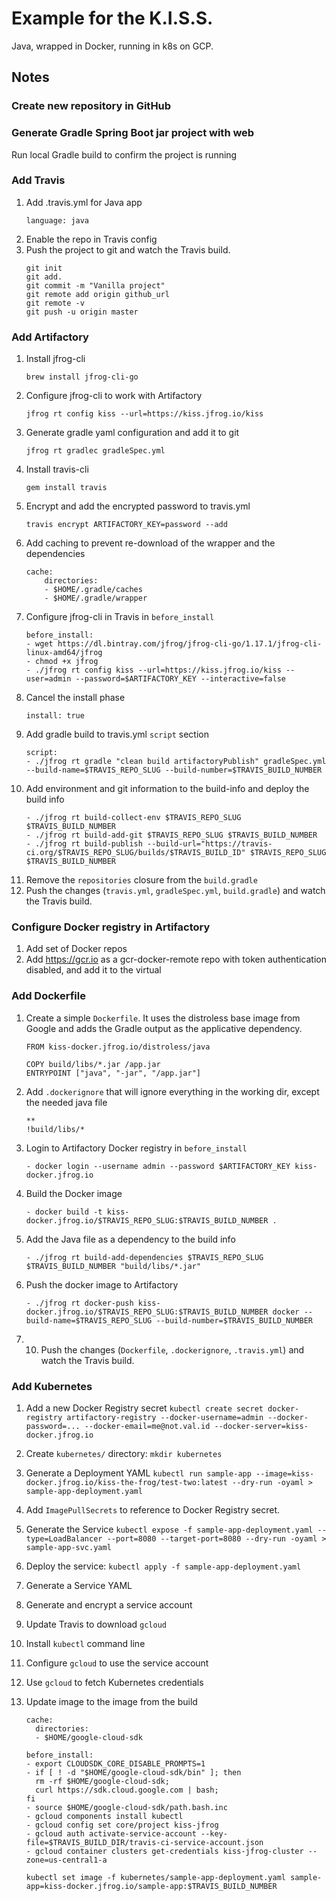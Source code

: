 # Example for the K.I.S.S.

Java, wrapped in Docker, running in k8s on GCP.

## Notes

### Create new repository in GitHub

### Generate Gradle Spring Boot jar project with web
Run local Gradle build to confirm the project is running


### Add Travis
1. Add .travis.yml for Java app 
    ```
    language: java
    ```
1. Enable the repo in Travis config
1. Push the project to git and watch the Travis build.
    ```
    git init
    git add.
    git commit -m "Vanilla project"
    git remote add origin github_url
    git remote -v
    git push -u origin master
    ```
    
### Add Artifactory
1. Install jfrog-cli
    ```
    brew install jfrog-cli-go
    ```
2. Configure jfrog-cli to work with Artifactory
    ```
    jfrog rt config kiss --url=https://kiss.jfrog.io/kiss
    ```
3. Generate gradle yaml configuration and add it to git
    ```
    jfrog rt gradlec gradleSpec.yml
    ```
4. Install travis-cli
    ```
    gem install travis
    ```
5. Encrypt and add the encrypted password to travis.yml 
    ```
    travis encrypt ARTIFACTORY_KEY=password --add
    ```   
1. Add caching to prevent re-download of the wrapper and the dependencies
    ```
    cache:
        directories:
        - $HOME/.gradle/caches
        - $HOME/.gradle/wrapper
    ```
6. Configure jfrog-cli in Travis in `before_install`
    ```
    before_install:
    - wget https://dl.bintray.com/jfrog/jfrog-cli-go/1.17.1/jfrog-cli-linux-amd64/jfrog
    - chmod +x jfrog
    - ./jfrog rt config kiss --url=https://kiss.jfrog.io/kiss --user=admin --password=$ARTIFACTORY_KEY --interactive=false
    ```
1. Cancel the install phase
    ```
    install: true
    ```
7. Add gradle build to travis.yml `script` section
    ```
    script:
    - ./jfrog rt gradle "clean build artifactoryPublish" gradleSpec.yml --build-name=$TRAVIS_REPO_SLUG --build-number=$TRAVIS_BUILD_NUMBER
    ```
8. Add environment and git information to the build-info and deploy the build info
    ```
    - ./jfrog rt build-collect-env $TRAVIS_REPO_SLUG $TRAVIS_BUILD_NUMBER
    - ./jfrog rt build-add-git $TRAVIS_REPO_SLUG $TRAVIS_BUILD_NUMBER
    - ./jfrog rt build-publish --build-url="https://travis-ci.org/$TRAVIS_REPO_SLUG/builds/$TRAVIS_BUILD_ID" $TRAVIS_REPO_SLUG $TRAVIS_BUILD_NUMBER
    ```
11. Remove the `repositories` closure from the `build.gradle`
10. Push the changes (`travis.yml`, `gradleSpec.yml`, `build.gradle`) and watch the Travis build.

### Configure Docker registry in Artifactory
1. Add set of Docker repos
2. Add https://gcr.io as a gcr-docker-remote repo with token authentication disabled, and add it to the virtual

### Add Dockerfile
1. Create a simple `Dockerfile`. It uses the distroless base image from Google and adds the Gradle output as the applicative dependency.
    ```
    FROM kiss-docker.jfrog.io/distroless/java

    COPY build/libs/*.jar /app.jar
    ENTRYPOINT ["java", "-jar", "/app.jar"]
    ```
1. Add `.dockerignore` that will ignore everything in the working dir, except the needed java file
    ```
    **
    !build/libs/*

    ```
1. Login to Artifactory Docker registry in `before_install`
    ```
    - docker login --username admin --password $ARTIFACTORY_KEY kiss-docker.jfrog.io
    ```
1. Build the Docker image
    ```
    - docker build -t kiss-docker.jfrog.io/$TRAVIS_REPO_SLUG:$TRAVIS_BUILD_NUMBER .
    ```
    
1. Add the Java file as a dependency to the build info
    ```
    - ./jfrog rt build-add-dependencies $TRAVIS_REPO_SLUG $TRAVIS_BUILD_NUMBER "build/libs/*.jar"
    ```
1. Push the docker image to Artifactory
    ```
    - ./jfrog rt docker-push kiss-docker.jfrog.io/$TRAVIS_REPO_SLUG:$TRAVIS_BUILD_NUMBER docker --build-name=$TRAVIS_REPO_SLUG --build-number=$TRAVIS_BUILD_NUMBER
    ```
1. 10. Push the changes (`Dockerfile`, `.dockerignore`, `.travis.yml`) and watch the Travis build.

### Add Kubernetes
1. Add a new Docker Registry secret `kubectl create secret docker-registry artifactory-registry --docker-username=admin --docker-password=... --docker-email=me@not.val.id --docker-server=kiss-docker.jfrog.io`
1. Create `kubernetes/` directory: `mkdir kubernetes`
1. Generate a Deployment YAML `kubectl run sample-app --image=kiss-docker.jfrog.io/kiss-the-frog/test-two:latest --dry-run -oyaml > sample-app-deployment.yaml`
1. Add `ImagePullSecrets` to reference to Docker Registry secret.
1. Generate the Service `kubectl expose -f sample-app-deployment.yaml --type=LoadBalancer --port=8080 --target-port=8080 --dry-run -oyaml > sample-app-svc.yaml`
1. Deploy the service: `kubectl apply -f sample-app-deployment.yaml`
1. Generate a Service YAML
1. Generate and encrypt a service account
1. Update Travis to download `gcloud`
1. Install `kubectl` command line
1. Configure `gcloud` to use the service account
1. Use `gcloud` to fetch Kubernetes credentials
1. Update image to the image from the build

    ```
    cache:
      directories:
      - $HOME/google-cloud-sdk

    before_install:
    - export CLOUDSDK_CORE_DISABLE_PROMPTS=1
    - if [ ! -d "$HOME/google-cloud-sdk/bin" ]; then
      rm -rf $HOME/google-cloud-sdk;
      curl https://sdk.cloud.google.com | bash;
    fi
    - source $HOME/google-cloud-sdk/path.bash.inc
    - gcloud components install kubectl
    - gcloud config set core/project kiss-jfrog
    - gcloud auth activate-service-account --key-file=$TRAVIS_BUILD_DIR/travis-ci-service-account.json
    - gcloud container clusters get-credentials kiss-jfrog-cluster --zone=us-central1-a
    ```

    ```
    kubectl set image -f kubernetes/sample-app-deployment.yaml sample-app=kiss-docker.jfrog.io/sample-app:$TRAVIS_BUILD_NUMBER
    ```
